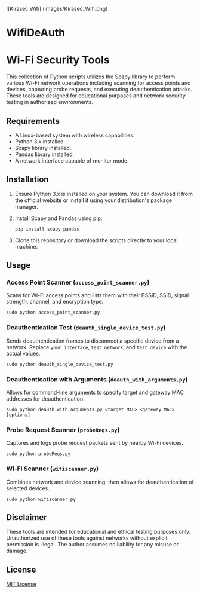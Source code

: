 ![Kirasec Wifi]       (images/Kirasec_Wifi.png)

# WifiDeAuth
# Wi-Fi Security Tools

This collection of Python scripts utilizes the Scapy library to perform various Wi-Fi network operations including scanning for access points and devices, capturing probe requests, and executing deauthentication attacks. These tools are designed for educational purposes and network security testing in authorized environments.

## Requirements

- A Linux-based system with wireless capabilities.
- Python 3.x installed.
- Scapy library installed.
- Pandas library installed.
- A network interface capable of monitor mode.

## Installation

1. Ensure Python 3.x is installed on your system. You can download it from the official website or install it using your distribution's package manager.
2. Install Scapy and Pandas using pip:

   ```
   pip install scapy pandas
   ```

3. Clone this repository or download the scripts directly to your local machine.

## Usage

### Access Point Scanner (`access_point_scanner.py`)

Scans for Wi-Fi access points and lists them with their BSSID, SSID, signal strength, channel, and encryption type.

```
sudo python access_point_scanner.py
```

### Deauthentication Test (`deauth_single_device_test.py`)

Sends deauthentication frames to disconnect a specific device from a network. Replace `your interface`, `test network`, and `test device` with the actual values.

```
sudo python deauth_single_device_test.py
```

### Deauthentication with Arguments (`deauth_with_arguments.py`)

Allows for command-line arguments to specify target and gateway MAC addresses for deauthentication.

```
sudo python deauth_with_arguments.py <target MAC> <gateway MAC> [options]
```

### Probe Request Scanner (`probeReqs.py`)

Captures and logs probe request packets sent by nearby Wi-Fi devices.

```
sudo python probeReqs.py
```

### Wi-Fi Scanner (`wifiscanner.py`)

Combines network and device scanning, then allows for deauthentication of selected devices.

```
sudo python wifiscanner.py
```

## Disclaimer

These tools are intended for educational and ethical testing purposes only. Unauthorized use of these tools against networks without explicit permission is illegal. The author assumes no liability for any misuse or damage.

## License

[MIT License](https://opensource.org/licenses/MIT)
